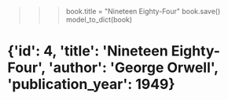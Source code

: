>>> book.title = "Nineteen Eighty-Four"
>>> book.save()
>>> model_to_dict(book)
# {'id': 4, 'title': 'Nineteen Eighty-Four', 'author': 'George Orwell', 'publication_year': 1949}